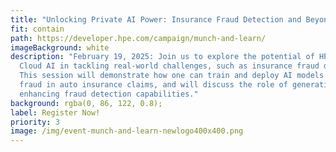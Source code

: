 ```yaml
---
title: "Unlocking Private AI Power: Insurance Fraud Detection and Beyond"
fit: contain
path: https://developer.hpe.com/campaign/munch-and-learn/
imageBackground: white
description: "February 19, 2025: Join us to explore the potential of HPE Private
  Cloud AI in tackling real-world challenges, such as insurance fraud detection.
  This session will demonstrate how one can train and deploy AI models to detect
  fraud in auto insurance claims, and will discuss the role of generative AI in
  enhancing fraud detection capabilities."
background: rgba(0, 86, 122, 0.8);
label: Register Now!
priority: 3
image: /img/event-munch-and-learn-newlogo400x400.png
---
```

